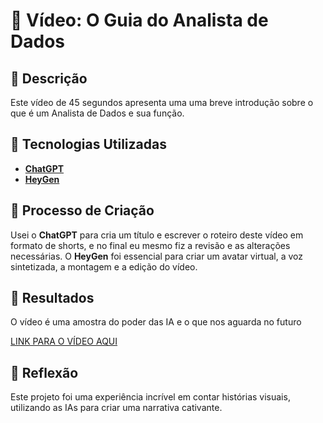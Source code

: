# 🎥 Vídeo: O Guia do Analista de Dados

## 📒 Descrição
Este vídeo de 45 segundos apresenta uma uma breve introdução sobre o que é um Analista de Dados e sua função.

## 🤖 Tecnologias Utilizadas
- **[ChatGPT](https://chat.openai.com)**
- **[HeyGen](https://www.heygen.com)** 

## 🧐 Processo de Criação
Usei o **ChatGPT** para cria um título e escrever o roteiro deste vídeo em formato de shorts, e no final eu mesmo fiz a revisão e as alterações necessárias. O **HeyGen** foi essencial para criar um avatar virtual, a voz sintetizada, a montagem e a edição do vídeo.

## 🚀 Resultados
O vídeo é uma amostra do poder das IA e o que nos aguarda no futuro

[LINK PARA O VÍDEO AQUI](https://github.com/Jhulliano/lab-natty-or-not/tree/main/resultado)

## 💭 Reflexão
Este projeto foi uma experiência incrível em contar histórias visuais, utilizando as IAs para criar uma narrativa cativante.